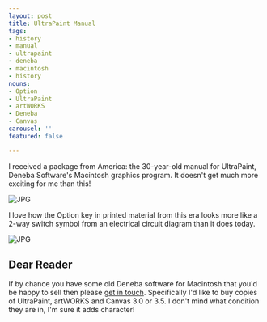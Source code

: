 ```yaml
---
layout: post
title: UltraPaint Manual
tags:
- history
- manual
- ultrapaint
- deneba
- macintosh
- history
nouns:
- Option
- UltraPaint
- artWORKS
- Deneba
- Canvas
carousel: ''
featured: false

---
```


I received a package from America: the 30-year-old manual for UltraPaint, Deneba Software's Macintosh graphics program. It doesn't get much more exciting for me than this!

![JPG](https://cdn.gingerbeardman.com/images/posts/ultrapaint-manual-1.jpg)

I love how the Option key in printed material from this era looks more like a 2-way switch symbol from an electrical circuit diagram than it does today.

![JPG](https://cdn.gingerbeardman.com/images/posts/ultrapaint-manual-option-key.jpg)

## Dear Reader

If by chance you have some old Deneba software for Macintosh that you'd be happy to sell then please [get in touch](https://www.gingerbeardman.com). Specifically I'd like to buy copies of UltraPaint, artWORKS and Canvas 3.0 or 3.5. I don't mind what condition they are in, I'm sure it adds character!